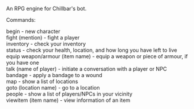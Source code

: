 An RPG engine for Chillbar's bot.  
  
Commands:  
  
begin - new character  
fight (mention) - fight a player  
inventory - check your inventory  
status - check your health, location, and how long you have left to live  
equip weapon/armour (item name) - equip a weapon or piece of armour, if you have one  
talk (name of player) - initiate a conversation with a player or NPC  
bandage - apply a bandage to a wound  
map - show a list of locations  
goto (location name) - go to a location  
people - show a list of players/NPCs in your vicinity  
viewitem (item name) - view information of an item  